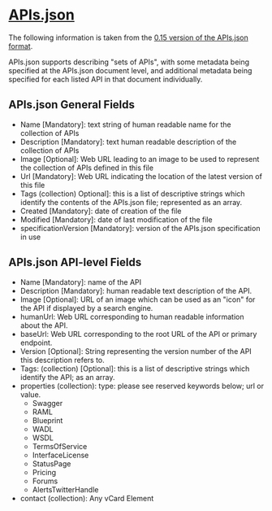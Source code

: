 # [APIs.json](http://apisjson.org/)

The following information is taken from the [0.15 version of the APIs.json format](http://apisjson.org/format/apisjson_0.15.txt).

APIs.json supports describing "sets of APIs", with some metadata being specified at the APIs.json document level, and additional metadata being specified for each listed API in that document individually.

## APIs.json General Fields

* Name [Mandatory]: text string of human readable name for the collection of APIs
* Description [Mandatory]: text human readable description of the collection of APIs
* Image [Optional]: Web URL leading to an image to be used to represent the collection of APIs defined in this file
* Url [Mandatory]: Web URL indicating the location of the latest version of this file
* Tags (collection) Optional]: this is a list of descriptive strings which identify the contents of the APIs.json file; represented as an array. 
* Created [Mandatory]: date of creation of the file
* Modified [Mandatory]: date of last modification of the file
* specificationVersion [Mandatory]: version of the APIs.json specification in use

## APIs.json API-level Fields

* Name [Mandatory]: name of the API
* Description [Mandatory]: human readable text description of the API.
* Image [Optional]: URL of an image which can be used as an "icon" for the API if displayed by a search engine.
* humanUrl: Web URL corresponding to human readable information about the API. 
* baseUrl: Web URL corresponding to the root URL of the API or primary endpoint.
* Version [Optional]: String representing the version number of the API this description refers to. 
* Tags: (collection) [Optional]: this is a list of descriptive strings which identify the API; as an array. 
* properties (collection): type: please see reserved keywords below; url or value.
  * Swagger
  * RAML
  * Blueprint
  * WADL
  * WSDL
  * TermsOfService
  * InterfaceLicense
  * StatusPage
  * Pricing
  * Forums
  * AlertsTwitterHandle
* contact (collection): Any vCard Element

